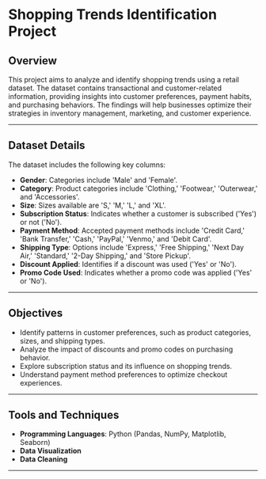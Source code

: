 # Shopping Trends Identification Project

## Overview
This project aims to analyze and identify shopping trends using a retail dataset. The dataset contains transactional and customer-related information, providing insights into customer preferences, payment habits, and purchasing behaviors. The findings will help businesses optimize their strategies in inventory management, marketing, and customer experience.

---

## Dataset Details
The dataset includes the following key columns:
- **Gender**: Categories include 'Male' and 'Female'.
- **Category**: Product categories include 'Clothing,' 'Footwear,' 'Outerwear,' and 'Accessories'.
- **Size**: Sizes available are 'S,' 'M,' 'L,' and 'XL'.
- **Subscription Status**: Indicates whether a customer is subscribed ('Yes') or not ('No').
- **Payment Method**: Accepted payment methods include 'Credit Card,' 'Bank Transfer,' 'Cash,' 'PayPal,' 'Venmo,' and 'Debit Card'.
- **Shipping Type**: Options include 'Express,' 'Free Shipping,' 'Next Day Air,' 'Standard,' '2-Day Shipping,' and 'Store Pickup'.
- **Discount Applied**: Identifies if a discount was used ('Yes' or 'No').
- **Promo Code Used**: Indicates whether a promo code was applied ('Yes' or 'No').

---

## Objectives
- Identify patterns in customer preferences, such as product categories, sizes, and shipping types.
- Analyze the impact of discounts and promo codes on purchasing behavior.
- Explore subscription status and its influence on shopping trends.
- Understand payment method preferences to optimize checkout experiences.
---

## Tools and Techniques
- **Programming Languages**: Python (Pandas, NumPy, Matplotlib, Seaborn)
- **Data Visualization**
- **Data Cleaning**
---
